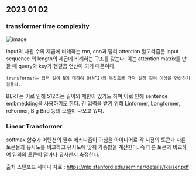 ## 2023 01 02

### transformer time complexity

![image](https://user-images.githubusercontent.com/100833732/210191134-74a77ffe-d67e-42ef-b665-33bc0c581beb.png)

input의 차원 수의 제곱에 비례하는 rnn, cnn과 달리 attention 알고리즘은 input sequence 의 length의 제곱에 비례하는 구조를 갖는다.
이는 attention matrix를 만들 때 query와 key가 행렬곱 연산이 되기 때문이다. 

    transformer는 입력 길이 N에 대하여 O(N^2)의 복잡도를 가져 일정 길이 이상을 연산하기 힘들다.
    
BERT는 이로 인해 512라는 길이의 제한이 있기도 하며 이로 인해 sentence embmedding을 사용하기도 한다.
긴 입력을 받기 위해 Linformer, Longformer, reFormer, Big Bird 등의 모델이 나오고 있다. 

### Linear Transformer

softmax 함수가 어텐션의 필수 메커니즘이 아님을 아이디어로 각 시점의 토큰과 다른 토큰들과 유사도를 비교하고 유사도에 맞춰 가중합을 계산한다.
즉 다른 토큰과 비교하여 임의의 토큰이 얼마나 유사한지 측정한다.


출처 스탠포드 세미나 자료 : <https://nlp.stanford.edu/seminar/details/lkaiser.pdf>

